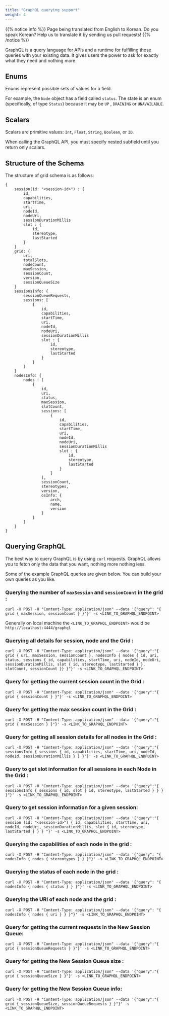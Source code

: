 ```yaml
---
title: "GraphQL querying support"
weight: 4
---
```


{{% notice info %}}
<i class="fas fa-language"></i> Page being translated from
English to Korean. Do you speak Korean? Help us to translate
it by sending us pull requests!
{{% /notice %}}

GraphQL is a query language for APIs and a runtime for fulfilling those queries with your existing data. It gives users the power to ask for exactly what they need and nothing more.

## Enums
Enums represent possible sets of values for a field.

For example, the `Node` object has a field called `status`. The state is an enum (specifically, of type `Status`) because it may be `UP` , `DRAINING` or `UNAVAILABLE`.

## Scalars
Scalars are primitive values: `Int`, `Float`, `String`, `Boolean`, or `ID`.

When calling the GraphQL API, you must specify nested subfield until you return only scalars.


## Structure of the Schema
The structure of grid schema is as follows:

```shell
{
    session(id: "<session-id>") : {
        id,
        capabilities,
        startTime,
        uri,
        nodeId,
        nodeUri,
        sessionDurationMillis
        slot : {
            id,
            stereotype,
            lastStarted
        }
    }
    grid: {
        uri,
        totalSlots,
        nodeCount,
        maxSession,
        sessionCount,
        version,
        sessionQueueSize
    }
    sessionsInfo: {
        sessionQueueRequests,
        sessions: [
            {
                id,
                capabilities,
                startTime,
                uri,
                nodeId,
                nodeUri,
                sessionDurationMillis
                slot : {
                    id,
                    stereotype,
                    lastStarted
                }
            }
        ]
    }
    nodesInfo: {
        nodes : [
            {
                id,
                uri,
                status,
                maxSession,
                slotCount,
                sessions: [
                    {
                        id,
                        capabilities,
                        startTime,
                        uri,
                        nodeId,
                        nodeUri,
                        sessionDurationMillis
                        slot : {
                            id,
                            stereotype,
                            lastStarted
                        }
                    }
                ],
                sessionCount,
                stereotypes,
                version,
                osInfo: {
                    arch,
                    name,
                    version
                }
            }
        ]
    }
}
```

## Querying GraphQL

The best way to query GraphQL is by using `curl` requests. GraphQL allows you to fetch only the data that you want, nothing more nothing less.

Some of the example GraphQL queries are given below. You can build your own queries as you like.

### Querying the number of `maxSession` and `sessionCount` in the grid :

```shell
curl -X POST -H "Content-Type: application/json" --data '{"query": "{ grid { maxSession, sessionCount } }"}' -s <LINK_TO_GRAPHQL_ENDPOINT>
```

Generally on local machine the `<LINK_TO_GRAPHQL_ENDPOINT>` would be `http://localhost:4444/graphql`

### Querying all details for session, node and the Grid :

```shell
curl -X POST -H "Content-Type: application/json" --data '{"query":"{ grid { uri, maxSession, sessionCount }, nodesInfo { nodes { id, uri, status, sessions { id, capabilities, startTime, uri, nodeId, nodeUri, sessionDurationMillis, slot { id, stereotype, lastStarted } }, slotCount, sessionCount }} }"}' -s <LINK_TO_GRAPHQL_ENDPOINT>
```

### Query for getting the current session count in the Grid :

```shell
curl -X POST -H "Content-Type: application/json" --data '{"query":"{ grid { sessionCount } }"}' -s <LINK_TO_GRAPHQL_ENDPOINT>
```

### Query for getting the max session count in the Grid :

```shell
curl -X POST -H "Content-Type: application/json" --data '{"query":"{ grid { maxSession } }"}' -s <LINK_TO_GRAPHQL_ENDPOINT>
```

### Query for getting all session details for all nodes in the Grid :

```shell
curl -X POST -H "Content-Type: application/json" --data '{"query":"{ sessionsInfo { sessions { id, capabilities, startTime, uri, nodeId, nodeId, sessionDurationMillis } } }"}' -s <LINK_TO_GRAPHQL_ENDPOINT>
```

### Query to get slot information for all sessions in each Node in the Grid :

```shell
curl -X POST -H "Content-Type: application/json" --data '{"query":"{ sessionsInfo { sessions { id, slot { id, stereotype, lastStarted } } } }"}' -s <LINK_TO_GRAPHQL_ENDPOINT>
```

### Query to get session information for a given session:

```shell
curl -X POST -H "Content-Type: application/json" --data '{"query":"{ session (id: "<session-id>") { id, capabilities, startTime, uri, nodeId, nodeUri, sessionDurationMillis, slot { id, stereotype, lastStarted } } } "}' -s <LINK_TO_GRAPHQL_ENDPOINT>
```

### Querying the capabilities of each node in the grid :

```shell
curl -X POST -H "Content-Type: application/json" --data '{"query": "{ nodesInfo { nodes { stereotypes } } }"}' -s <LINK_TO_GRAPHQL_ENDPOINT>
```

### Querying the status of each node in the grid :

```shell
curl -X POST -H "Content-Type: application/json" --data '{"query": "{ nodesInfo { nodes { status } } }"}' -s <LINK_TO_GRAPHQL_ENDPOINT>
```

### Querying the URI of each node and the grid :

```shell
curl -X POST -H "Content-Type: application/json" --data '{"query": "{ nodesInfo { nodes { uri } } }"}' -s <LINK_TO_GRAPHQL_ENDPOINT>
```

### Query for getting the current requests in the New Session Queue:

```shell
curl -X POST -H "Content-Type: application/json" --data '{"query":"{ grid { sessionQueueRequests } }"}' -s <LINK_TO_GRAPHQL_ENDPOINT>
```

### Query for getting the New Session Queue size :

```shell
curl -X POST -H "Content-Type: application/json" --data '{"query":"{ grid { sessionQueueSize } }"}' -s <LINK_TO_GRAPHQL_ENDPOINT>
```

### Query for getting the New Session Queue info:

```shell
curl -X POST -H "Content-Type: application/json" --data '{"query":"{ grid { sessionQueueSize, sessionQueueRequests } }"}' -s <LINK_TO_GRAPHQL_ENDPOINT>
```
